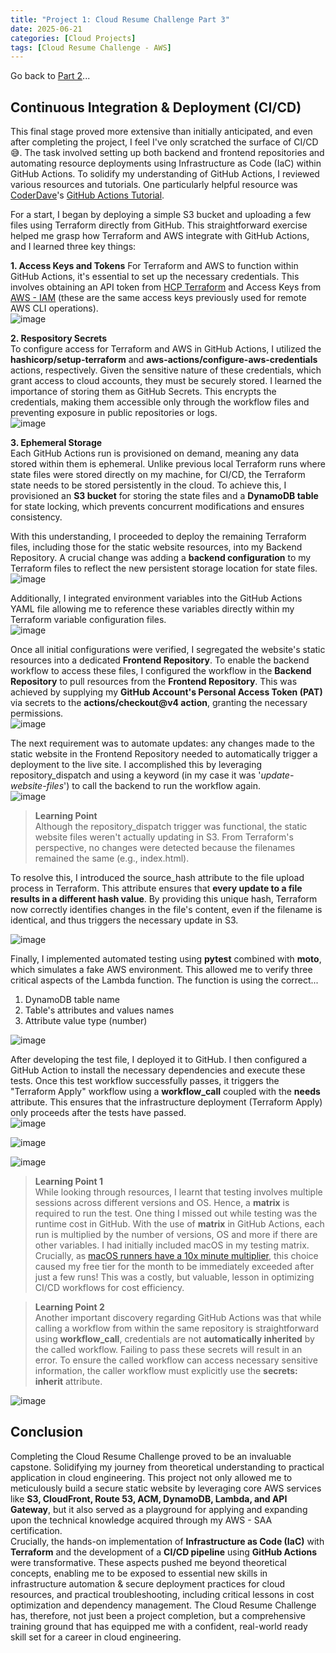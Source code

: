 ```yaml
---
title: "Project 1: Cloud Resume Challenge Part 3"
date: 2025-06-21
categories: [Cloud Projects]
tags: [Cloud Resume Challenge - AWS]
---
```

Go back to [Part 2](https://c-kq.github.io/posts/CloudResumeChallenge-Part2/)...  
  
  
## Continuous Integration & Deployment (CI/CD)  
This final stage proved more extensive than initially anticipated, and even after completing the project, I feel I've only scratched the surface of CI/CD 😅. The task involved setting up both backend and frontend repositories and automating resource deployments using Infrastructure as Code (IaC) within GitHub Actions. To solidify my understanding of GitHub Actions, I reviewed various resources and tutorials. One particularly helpful resource was [CoderDave](https://www.youtube.com/@CoderDave)'s [GitHub Actions Tutorial](https://www.youtube.com/watch?v=TLB5MY9BBa4).  
  
For a start, I began by deploying a simple S3 bucket and uploading a few files using Terraform directly from GitHub. This straightforward exercise helped me grasp how Terraform and AWS integrate with GitHub Actions, and I learned three key things:  
  
**1. Access Keys and Tokens**
For Terraform and AWS to function within GitHub Actions, it's essential to set up the necessary credentials. This involves obtaining an API token from [HCP Terraform](https://app.terraform.io/) and Access Keys from [AWS - IAM](https://us-east-1.console.aws.amazon.com/iam/) (these are the same access keys previously used for remote AWS CLI operations).  
![image](personalAssets/Images/Projects/ResumeChallenge/14_1_CICD_Token&AccessKeys.png)  
  
**2. Respository Secrets**  
To configure access for Terraform and AWS in GitHub Actions, I utilized the **hashicorp/setup-terraform** and **aws-actions/configure-aws-credentials** actions, respectively. Given the sensitive nature of these credentials, which grant access to cloud accounts, they must be securely stored. I learned the importance of storing them as GitHub Secrets. This encrypts the credentials, making them accessible only through the workflow files and preventing exposure in public repositories or logs.  
![image](personalAssets/Images/Projects/ResumeChallenge/14_2_CICD_Token&AccessKeys_ActionsFile.png)  
  
**3. Ephemeral Storage**  
Each GitHub Actions run is provisioned on demand, meaning any data stored within them is ephemeral. Unlike previous local Terraform runs where state files were stored directly on my machine, for CI/CD, the Terraform state needs to be stored persistently in the cloud. To achieve this, I provisioned an **S3 bucket** for storing the state files and a **DynamoDB table** for state locking, which prevents concurrent modifications and ensures consistency.  
  
With this understanding, I proceeded to deploy the remaining Terraform files, including those for the static website resources, into my Backend Repository. A crucial change was adding a **backend configuration** to my Terraform files to reflect the new persistent storage location for state files.  
![image](personalAssets/Images/Projects/ResumeChallenge/14_4_CICD_S3Backend.png)  
  
Additionally, I integrated environment variables into the GitHub Actions YAML file allowing me to reference these variables directly within my Terraform variable configuration files.  
![image](personalAssets/Images/Projects/ResumeChallenge/14_3_CICD_EnvironmentVariable.png)  
  
Once all initial configurations were verified, I segregated the website's static resources into a dedicated **Frontend Repository**. To enable the backend workflow to access these files, I configured the workflow in the **Backend Repository** to pull resources from the **Frontend Repository**. This was achieved by supplying my **GitHub Account's Personal Access Token (PAT)** via secrets to the **actions/checkout@v4 action**, granting the necessary permissions.  
![image](personalAssets/Images/Projects/ResumeChallenge/14_5_CICD_GHPAT.png)  
  
The next requirement was to automate updates: any changes made to the static website in the Frontend Repository needed to automatically trigger a deployment to the live site. I accomplished this by leveraging repository_dispatch and using a keyword (in my case it was '_update-website-files_') to call the backend to run the workflow again.  
![image](personalAssets/Images/Projects/ResumeChallenge/14_6_CICD_RespositoryDispatch.png)  
  
>**Learning Point**  
Although the repository_dispatch trigger was functional, the static website files weren't actually updating in S3. From Terraform's perspective, no changes were detected because the filenames remained the same (e.g., index.html).  
  
To resolve this, I introduced the source_hash attribute to the file upload process in Terraform. This attribute ensures that **every update to a file results in a different hash value**. By providing this unique hash, Terraform now correctly identifies changes in the file's content, even if the filename is identical, and thus triggers the necessary update in S3.  
  
![image](personalAssets/Images/Projects/ResumeChallenge/14_7_CICD_S3SourceHash.png)  
  
Finally, I implemented automated testing using **pytest** combined with **moto**, which simulates a fake AWS environment. This allowed me to verify three critical aspects of the Lambda function. The function is using the correct...  
1. DynamoDB table name
2. Table's attributes and values names
3. Attribute value type (number)
  
![image](personalAssets/Images/Projects/ResumeChallenge/14_8_CICD_Pytest.png)  
  
After developing the test file, I deployed it to GitHub. I then configured a GitHub Action to install the necessary dependencies and execute these tests. Once this test workflow successfully passes, it triggers the "Terraform Apply" workflow using a **workflow_call** coupled with the **needs** attribute. This ensures that the infrastructure deployment (Terraform Apply) only proceeds after the tests have passed.  
![image](personalAssets/Images/Projects/ResumeChallenge/14_9_CICD_PytestGithubActions.png)  
  
![image](personalAssets/Images/Projects/ResumeChallenge/14_10_CICD_WorkflowPass.png)  
  
![image](personalAssets/Images/Projects/ResumeChallenge/14_11_CICD_WorkflowFail.png)  
  
>**Learning Point 1**  
While looking through resources, I learnt that testing involves multiple sessions across different versions and OS. Hence, a **matrix** is required to run the test. One thing I missed out while testing was the runtime cost in GitHub. With the use of **matrix** in GitHub Actions, each run is multiplied by the number of versions, OS and more if there are other variables. I had initially included macOS in my testing matrix. Crucially, as [macOS runners have a 10x minute multiplier](https://docs.github.com/en/billing/managing-billing-for-your-products/about-billing-for-github-actions#minute-multipliers), this choice caused my free tier for the month to be immediately exceeded after just a few runs! This was a costly, but valuable, lesson in optimizing CI/CD workflows for cost efficiency.  
  
>**Learning Point 2**  
Another important discovery regarding GitHub Actions was that while calling a workflow from within the same repository is straightforward using **workflow_call**, credentials are not **automatically inherited** by the called workflow. Failing to pass these secrets will result in an error. To ensure the called workflow can access necessary sensitive information, the caller workflow must explicitly use the **secrets: inherit** attribute.  

![image](personalAssets/Images/Projects/ResumeChallenge/14_12_CICD_WorkflowCall.png)  
  
  
## Conclusion  
Completing the Cloud Resume Challenge proved to be an invaluable capstone. Solidifying my journey from theoretical understanding to practical application in cloud engineering. This project not only allowed me to meticulously build a secure static website by leveraging core AWS services like **S3, CloudFront, Route 53, ACM, DynamoDB, Lambda, and API Gateway**, but it also served as a playground for applying and expanding upon the technical knowledge acquired through my AWS - SAA certification.  
Crucially, the hands-on implementation of **Infrastructure as Code (IaC)** with **Terraform** and the development of a **CI/CD pipeline** using **GitHub Actions** were transformative. These aspects pushed me beyond theoretical concepts, enabling me to be exposed to essential new skills in infrastructure automation & secure deployment practices for cloud resources, and practical troubleshooting, including critical lessons in cost optimization and dependency management. The Cloud Resume Challenge has, therefore, not just been a project completion, but a comprehensive training ground that has equipped me with a confident, real-world ready skill set for a career in cloud engineering.



